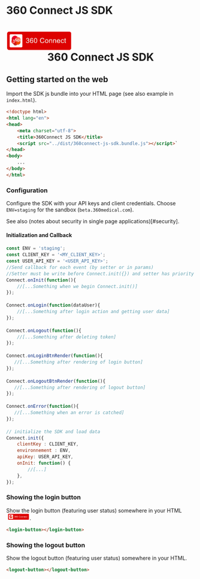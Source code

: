 # 360 Connect JS SDK

<h1 align="center">
<img align="center" src="test/docs/login-button-loggedout.png" height="52" alt="360connect login button" style="display:block">
360 Connect JS SDK
</h1>

## Getting started on the web

Import the SDK js bundle into your HTML page (see also example in `index.html`).

```html
<!doctype html>
<html lang="en">
<head>
    <meta charset="utf-8">
    <title>360Connect JS SDK</title>
    <script src="../dist/360connect-js-sdk.bundle.js"></script>`
</head>
<body>
    ...
</body>
</html>
```

### Configuration

Configure the SDK with your API keys and client credentials. Choose `ENV=staging` for the sandbox (`beta.360medical.com`).

See also (notes about security in single page applications)[#security].


#### Initialization and Callback 
 
```javascript
const ENV = 'staging';
const CLIENT_KEY = '<MY_CLIENT_KEY>';
const USER_API_KEY = '<USER_API_KEY>';
//Send callback for each event (by setter or in params)
//Setter must be write before Connect.init({}) and setter has priority
Connect.onInit(function(){
    //[...Something when we begin Connect.init()]
});

Connect.onLogin(function(dataUser){
    //[...Something after login action and getting user data]
});

Connect.onLogout(function(){
    //[...Something after deleting token]
});

Connect.onLoginBtnRender(function(){
   //[...Something after rendering of login button] 
});

Connect.onLogoutBtnRender(function(){
   //[...Something after rendering of logout button] 
});

Connect.onError(function(){
   //[...Something when an error is catched] 
});

// initialize the SDK and load data
Connect.init({
    clientKey : CLIENT_KEY,
    environnement : ENV,
    apiKey: USER_API_KEY,
    onInit: function() {
        //[...]
    },
});
```

### Showing the login button

Show the login button (featuring user status) somewhere in your HTML <img src="test/docs/login-button-loggedout.png" height="17" alt="360connect login button" style="display:inline-block;margin-left:4px">.


```html
<login-button></login-button>
```

### Showing the logout button

Show the logout button (featuring user status) somewhere in your HTML.


```html
<logout-button></logout-button>
```

